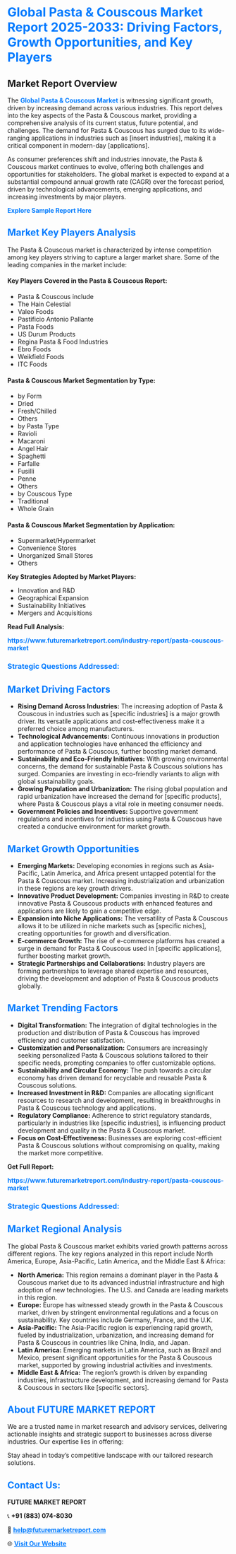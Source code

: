 <h1 style="color: #007BFF;">Global Pasta & Couscous Market Report 2025-2033: Driving Factors, Growth Opportunities, and Key Players</h1>

<section id="overview">
<h2>Market Report Overview</h2>
<p>The <a href="https://www.futuremarketreport.com/industry-report/pasta-couscous-market" style="color: #007BFF; text-decoration: none;"><strong>Global Pasta & Couscous Market</strong></a> is witnessing significant growth, driven by increasing demand across various industries. This report delves into the key aspects of the Pasta & Couscous market, providing a comprehensive analysis of its current status, future potential, and challenges. The demand for Pasta & Couscous has surged due to its wide-ranging applications in industries such as [insert industries], making it a critical component in modern-day [applications].</p>
<p>As consumer preferences shift and industries innovate, the Pasta & Couscous market continues to evolve, offering both challenges and opportunities for stakeholders. The global market is expected to expand at a substantial compound annual growth rate (CAGR) over the forecast period, driven by technological advancements, emerging applications, and increasing investments by major players.</p>
</section>

<section id="overview">
<p><a href="https://www.futuremarketreport.com/request-sample/reportId=101510" style="color: #007BFF; text-decoration: none;"><strong>Explore Sample Report Here</strong></a></p>
</section>

<section id="key-players">
<h2 style="color: #007BFF;">Market Key Players Analysis</h2>
<p>The Pasta & Couscous market is characterized by intense competition among key players striving to capture a larger market share. Some of the leading companies in the market include:</p>
<h4>Key Players Covered in the Pasta & Couscous Report:</h4>
<ul><li>Pasta &amp; Couscous include</li><li>The Hain Celestial</li><li>Valeo Foods</li><li>Pastificio Antonio Pallante</li><li>Pasta Foods</li><li>US Durum Products</li><li>Regina Pasta &amp; Food Industries</li><li>Ebro Foods</li><li>Weikfield Foods</li><li>ITC Foods</li></ul>
<h4>Pasta & Couscous Market Segmentation by Type:</h4>
<ul><li>by Form</li><li>Dried</li><li>Fresh/Chilled</li><li>Others</li><li>by Pasta Type</li><li>Ravioli</li><li>Macaroni</li><li>Angel Hair</li><li>Spaghetti</li><li>Farfalle</li><li>Fusilli</li><li>Penne</li><li>Others</li><li>by Couscous Type</li><li>Traditional</li><li>Whole Grain</li></ul>

<h4>Pasta & Couscous Market Segmentation by Application:</h4>
<ul><li>Supermarket/Hypermarket</li><li>Convenience Stores</li><li>Unorganized Small Stores</li><li>Others</li></ul>
<p><strong>Key Strategies Adopted by Market Players:</strong></p>
<ul>
<li>Innovation and R&D</li>
<li>Geographical Expansion</li>
<li>Sustainability Initiatives</li>
<li>Mergers and Acquisitions</li>
</ul>
</section>

<section>
<p><strong>Read Full Analysis: </strong></p><a href="https://www.futuremarketreport.com/industry-report/pasta-couscous-market" style="color: #007BFF; text-decoration: none;"><strong>https://www.futuremarketreport.com/industry-report/pasta-couscous-market</strong></a>
<h3 style="color: #007BFF;">Strategic Questions Addressed:</h3>
</section>

<section id="driving-factors">
<h2 style="color: #007BFF;">Market Driving Factors</h2>
<ul>
<li><strong>Rising Demand Across Industries:</strong> The increasing adoption of Pasta & Couscous in industries such as [specific industries] is a major growth driver. Its versatile applications and cost-effectiveness make it a preferred choice among manufacturers.</li>
<li><strong>Technological Advancements:</strong> Continuous innovations in production and application technologies have enhanced the efficiency and performance of Pasta & Couscous, further boosting market demand.</li>
<li><strong>Sustainability and Eco-Friendly Initiatives:</strong> With growing environmental concerns, the demand for sustainable Pasta & Couscous solutions has surged. Companies are investing in eco-friendly variants to align with global sustainability goals.</li>
<li><strong>Growing Population and Urbanization:</strong> The rising global population and rapid urbanization have increased the demand for [specific products], where Pasta & Couscous plays a vital role in meeting consumer needs.</li>
<li><strong>Government Policies and Incentives:</strong> Supportive government regulations and incentives for industries using Pasta & Couscous have created a conducive environment for market growth.</li>
</ul>
</section>

<section id="growth-opportunities">
<h2 style="color: #007BFF;">Market Growth Opportunities</h2>
<ul>
<li><strong>Emerging Markets:</strong> Developing economies in regions such as Asia-Pacific, Latin America, and Africa present untapped potential for the Pasta & Couscous market. Increasing industrialization and urbanization in these regions are key growth drivers.</li>
<li><strong>Innovative Product Development:</strong> Companies investing in R&D to create innovative Pasta & Couscous products with enhanced features and applications are likely to gain a competitive edge.</li>
<li><strong>Expansion into Niche Applications:</strong> The versatility of Pasta & Couscous allows it to be utilized in niche markets such as [specific niches], creating opportunities for growth and diversification.</li>
<li><strong>E-commerce Growth:</strong> The rise of e-commerce platforms has created a surge in demand for Pasta & Couscous used in [specific applications], further boosting market growth.</li>
<li><strong>Strategic Partnerships and Collaborations:</strong> Industry players are forming partnerships to leverage shared expertise and resources, driving the development and adoption of Pasta & Couscous products globally.</li>
</ul>
</section>

<section id="trending-factors">
<h2 style="color: #007BFF;">Market Trending Factors</h2>
<ul>
<li><strong>Digital Transformation:</strong> The integration of digital technologies in the production and distribution of Pasta & Couscous has improved efficiency and customer satisfaction.</li>
<li><strong>Customization and Personalization:</strong> Consumers are increasingly seeking personalized Pasta & Couscous solutions tailored to their specific needs, prompting companies to offer customizable options.</li>
<li><strong>Sustainability and Circular Economy:</strong> The push towards a circular economy has driven demand for recyclable and reusable Pasta & Couscous solutions.</li>
<li><strong>Increased Investment in R&D:</strong> Companies are allocating significant resources to research and development, resulting in breakthroughs in Pasta & Couscous technology and applications.</li>
<li><strong>Regulatory Compliance:</strong> Adherence to strict regulatory standards, particularly in industries like [specific industries], is influencing product development and quality in the Pasta & Couscous market.</li>
<li><strong>Focus on Cost-Effectiveness:</strong> Businesses are exploring cost-efficient Pasta & Couscous solutions without compromising on quality, making the market more competitive.</li>
</ul>
</section>

<section>
<p><strong>Get Full Report: </strong></p><a href="https://www.futuremarketreport.com/industry-report/pasta-couscous-market" style="color: #007BFF; text-decoration: none;"><strong>https://www.futuremarketreport.com/industry-report/pasta-couscous-market</strong></a>
<h3 style="color: #007BFF;">Strategic Questions Addressed:</h3>
</section>


<section id="regional-analysis">
<h2 style="color: #007BFF;">Market Regional Analysis</h2>
<p>The global Pasta & Couscous market exhibits varied growth patterns across different regions. The key regions analyzed in this report include North America, Europe, Asia-Pacific, Latin America, and the Middle East & Africa:</p>
<ul>
<li><strong>North America:</strong> This region remains a dominant player in the Pasta & Couscous market due to its advanced industrial infrastructure and high adoption of new technologies. The U.S. and Canada are leading markets in this region.</li>
<li><strong>Europe:</strong> Europe has witnessed steady growth in the Pasta & Couscous market, driven by stringent environmental regulations and a focus on sustainability. Key countries include Germany, France, and the U.K.</li>
<li><strong>Asia-Pacific:</strong> The Asia-Pacific region is experiencing rapid growth, fueled by industrialization, urbanization, and increasing demand for Pasta & Couscous in countries like China, India, and Japan.</li>
<li><strong>Latin America:</strong> Emerging markets in Latin America, such as Brazil and Mexico, present significant opportunities for the Pasta & Couscous market, supported by growing industrial activities and investments.</li>
<li><strong>Middle East & Africa:</strong> The region’s growth is driven by expanding industries, infrastructure development, and increasing demand for Pasta & Couscous in sectors like [specific sectors].</li>
</ul>
</section>

<footer>
<h2 style="color: #007BFF;">About FUTURE MARKET REPORT</h2>
<p>We are a trusted name in market research and advisory services, delivering actionable insights and strategic support to businesses across diverse industries. Our expertise lies in offering:</p>

<p>Stay ahead in today’s competitive landscape with our tailored research solutions.</p>

<h2 style="color: #007BFF;">Contact Us:</h2>
<p><strong>FUTURE MARKET REPORT</strong></p>
<p>📞 <strong>+91 (883) 074-8030</strong></p>
<p>📧 <strong><a href="mailto:help@futuremarketreport.com" style="color: #007BFF;">help@futuremarketreport.com</a></strong></p>
<p>🌐 <strong><a href="https://www.futuremarketreport.com/" style="color: #007BFF;">Visit Our Website</a></strong></p>
</footer>